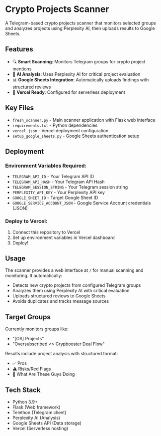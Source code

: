 # Crypto Projects Scanner

A Telegram-based crypto projects scanner that monitors selected groups and analyzes projects using Perplexity AI, then uploads results to Google Sheets.

## Features

- 🔍 **Smart Scanning**: Monitors Telegram groups for crypto project mentions
- 🤖 **AI Analysis**: Uses Perplexity AI for critical project evaluation
- 📊 **Google Sheets Integration**: Automatically uploads findings with structured reviews
- 🚀 **Vercel Ready**: Configured for serverless deployment

## Key Files

- `fresh_scanner.py` - Main scanner application with Flask web interface
- `requirements.txt` - Python dependencies
- `vercel.json` - Vercel deployment configuration
- `setup_google_sheets.py` - Google Sheets authentication setup

## Deployment

### Environment Variables Required:
- `TELEGRAM_API_ID` - Your Telegram API ID
- `TELEGRAM_API_HASH` - Your Telegram API Hash  
- `TELEGRAM_SESSION_STRING` - Your Telegram session string
- `PERPLEXITY_API_KEY` - Your Perplexity API key
- `GOOGLE_SHEET_ID` - Target Google Sheet ID
- `GOOGLE_SERVICE_ACCOUNT_JSON` - Google Service Account credentials (JSON)

### Deploy to Vercel:
1. Connect this repository to Vercel
2. Set up environment variables in Vercel dashboard
3. Deploy!

## Usage

The scanner provides a web interface at `/` for manual scanning and monitoring. It automatically:
- Detects new crypto projects from configured Telegram groups
- Analyzes them using Perplexity AI with critical evaluation
- Uploads structured reviews to Google Sheets
- Avoids duplicates and tracks message sources

## Target Groups

Currently monitors groups like:
- "[OS] Projects"
- "Oversubscribed <> Crypbooster Deal Flow"

Results include project analysis with structured format:
- ✅ Pros
- ⚠️ Risks/Red Flags  
- 🔎 What Are These Guys Doing

## Tech Stack

- Python 3.9+
- Flask (Web framework)
- Telethon (Telegram client)
- Perplexity AI (Analysis)
- Google Sheets API (Data storage)
- Vercel (Serverless hosting)
